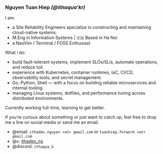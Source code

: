 ### Nguyen Tuan Hiep _(@ithaqua'kr)_

I am:

- a Site Reliability Engineers specialize in constructing and maintaining cloud-native systems.
- M.Eng in Information Systems | 🇻🇳 Based in Ha Noi
- a NeoVim / Terminal / FOSS Enthusiast

What i do:
- build fault-tolerant systems, implement SLOs/SLIs, automate operations, and reduce toil.
- experience with Kubernetes, container runtimes, IaC, CI/CD, observability tools, and secret management.
- Go, Python, Shell — with a focus on building reliable microservices and internal tooling.
- managing Linux systems, dotfiles, and performance tuning across distributed environments.

Currently working full-time, learning to get better.

If you’re curious about something or just want to catch up, feel free to drop
me a line on social media or send me an email.

- @email: `ithadev.nguyen <at> gmail.com` or `tuanhiep.forwork <at> gmail.com`
- @x: [ithadev_ng](https://twitter.com/ithadev_ng)
- @discord: `ithaqua_k`
